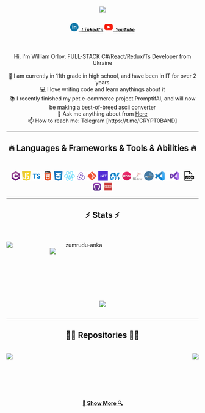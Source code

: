 <h1 align="center">
  <a href="https://git.io/typing-svg">
    <img src="https://readme-typing-svg.herokuapp.com/?lines=Hello,+There!+👋;This+is+FL0REN....;Nice+to+meet+you!&center=true&size=30">
  </a>
</h1>

<h5 align="center">
  <code><a href="https://www.linkedin.com/in/william-orlov-21098b278/" title="LinkedIn Profile"><img width="22" src="images/linkedin.svg"> LinkedIn</a></code>
  <code><a href="https://www.youtube.com/@FL0REN_1/videos" title="YouTube Profile"><img width="22" src="images/youtube.svg"> YouTube</a></code>
</h5>
<br>
<p align="center">
  Hi, I'm William Orlov, FULL-STACK C#/React/Redux/Ts Developer from Ukraine
  <br>
  <br>
  🔬 I am currently in 11th grade in high school, and have been in IT for over 2 years
  <br>
  💻 I love writing code and learn anythings about it
  <br>
  📚 I recently finished my pet e-commerce project PromptifAI, and will now be making a best-of-breed ascii converter
  <br>
  💬 Ask me anything about from <a href="https://github.com/FL0REN1/FL0REN1/issues" title="Issues">Here</a>
  <br>
  📫 How to reach me: Telegram [https://t.me/CRYPT0BAND]
</p>

<hr>
<h2 align="center">🔥 Languages & Frameworks & Tools & Abilities 🔥</h2>
<br>
<p align="center">
  <code><img title="C#" height="25" src="images/cSharp.svg"></code>
  <code><img title="JavaScript" height="25" src="images/javascript.svg"></code>
  <code><img title="TypeScript" height="25" src="images/typescript.png"></code>
  <code><img title="HTML5" height="25" src="images/html5.png"></code>
  <code><img title="CSS" height="25" src="images/css.svg"></code>
  <code><img title="React" height="25" src="images/react.png"></code>
  <code><img title="Redux" height="25" src="images/redux.png"></code>
  <code><img title="Git" height="25" src="images/git.png"></code>
  <code><img title=".NetCore" height="25" src="images/dotnetcore.png"></code>
  <code><img title="WPF" height="25" src="images/wpf.png"></code>
  <code><img title="MVVM" height="25" src="images/mvvm.png"></code>
  <code><img title="MSSQL" height="25" src="images/mssql.png"></code>
  <code><img title="MySQL" height="25" src="images/mysql.png"></code>
  <code><img title="Visual Studio Code" height="25" src="images/vscode.png"></code>
  <code><img title="Microsoft Visual Studio" height="25" src="images/visualstudio.png"></code>
  <code><img title="JSON" height="25" src="images/json.png"></code>
  <code><img title="GitHub" height="25" src="images/github.png"></code>
  <code><img title="npm" height="25" src="images/npm.png"></code>
</p>
<hr>

<h2 align="center">⚡ Stats ⚡</h2>
<br>
<p align=center>
  <div align=center>
    <a href="https://github.com/denvercoder1/github-readme-streak-stats" title="Go to Source">
      <img align="left" width=390 src="https://github-readme-streak-stats.herokuapp.com/?user=FL0REN1&theme=react&border=61dafb&hide_border=true" alt="zumrudu-anka" />
    </a>
    <a href="https://github.com/anuraghazra/github-readme-stats" title="Go to Source">
      <img align="right" width=390 src="https://github-readme-stats.vercel.app/api?username=FL0REN1&show_icons=true&theme=react&border_color=61dafb&hide_border=true" />
    </a>
  </div>
  <br><br><br><br><br><br><br><br><br>
  <div align=center>
    <a href="https://github.com/anuraghazra/github-readme-stats">
      <img width=325 align="center" src="https://github-readme-stats.vercel.app/api/top-langs/?username=FL0REN1&hide=c%23,powershell,Mathematica,Ruby,Objective-C,Objective-C%2b%2b,Cuda&title_color=61dafb&text_color=ffffff&icon_color=61dafb&bg_color=20232a&langs_count=8&layout=compact&border_color=61dafb&hide_border=true" />
    </a>
  </div>
  <br>
</p>

<hr>

<h2 align="center">👨‍💻 Repositories 👨‍💻</h2>
<br>
<div width="100%" align="center">
  <a align="left" href="https://github.com/FL0REN1/PromptifAI" title="PromptifAI"><img align="left" height="115" src="https://github-readme-stats.vercel.app/api/pin/?username=FL0REN1&repo=PromptifAI&theme=react&border_color=61dafb&border_radius=10"></a><a align="right" href="https://github.com/FL0REN1/WebApi_ClientApp_WPF" title="WebApi_WPF"><img align="right" height="115" src="https://github-readme-stats.vercel.app/api/pin/?username=FL0REN1&repo=WebApi_ClientApp_WPF&theme=react&border_color=61dafb&border_radius=10"></a>
</div>
<br/><br/><br/><br/><br/><br/>

<h4 align="center">
  <a href="https://github.com/FL0REN1?tab=repositories" title="Show Repositories">🔎 Show More 🔍</a>
</h4>
